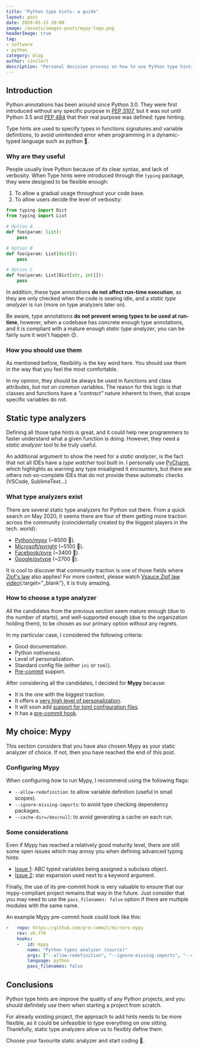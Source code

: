 ```yaml
---
title: "Python type hints: a guide"
layout: post
date: 2020-05-15 20:00
image: /assets/images-posts/mypy-logo.png
headerImage: true
tag:
- software
- python
category: blog
author: sinclert
description: "Personal decision process on how to use Python type hints"
---
```



## Introduction

Python annotations has been around since Python 3.0. They were first introduced
without any specific purpose in [PEP 3107][python-pep-3107], but it was not
until Python 3.5 and [PEP 484][python-pep-0484] that their real purpose was defined:
type hinting.

Type hints are used to specify types in functions signatures and variable definitions,
to avoid unintended error when programming in a dynamic-typed language such as python 🐍.

### Why are they useful

People usually love Python because of its clear syntax, and lack of verbosity.
When Type hints were introduced through the `typing` package, they were designed
to be flexible enough:

1. To allow a gradual usage throughout your code base.
2. To allow users decide the level of verbosity:

```python
from typing import Dict
from typing import List

# Option A
def foo(param: list):
    pass

# Option B
def foo(param: List[dict]):
    pass

# Option C
def foo(param: List[Dict[str, int]]):
    pass
```

In addition, these type annotations **do not affect run-time execution**,
as they are only checked when the code is seating idle, and a _static type analyzer_ 
is run (more on type analyzers later on).

Be aware, type annotations **do not prevent wrong types to be used at run-time**,
however, when a codebase has concrete enough type annotations, and it is compliant
with a mature enough _static type analyzer_, you can be fairly sure it won't happen 😌.

### How you should use them

As mentioned before, flexibility is the key word here. You should use them in the way
that you feel the most comfortable.

In my opinion, they should be always be used in functions and class attributes,
but not on common variables. The reason for this logic is that classes and functions
have a _"contract"_ nature inherent to them, that scope specific variables do not.


## Static type analyzers

Defining all those type hints is great, and it could help new programmers
to faster understand what a given function is doing. However, they need
a _static analyzer_ tool to be truly useful.

An additional argument to show the need for a _static analyzer_, is the fact that
not all IDEs have a _type watcher_ tool built in. I personally use [PyCharm][pycharm-website],
which highlights as warning any type misaligned it encounters, but there are others
not-so-complete IDEs that do not provide these automatic checks (VSCode, SublimeText...)

### What type analyzers exist

There are several static type analyzers for Python out there. From a quick search
on May 2020, it seems there are four of them getting more traction across the community
(coincidentally created by the biggest players in the tech. world):

- [Python/mypy][mypy-repository] (~8500 🌟).
- [Microsoft/pyright][pyright-repository] (~5100 🌟).
- [Facebook/pyre][pyre-repository] (~3400 🌟).
- [Google/pytype][pytype-repository] (~2700 🌟).

It is cool to discover that community traction is one of those fields where
[Zipf's law][zipf-law-article] also applies! For more context, please watch
[Vsauce Zipf law video][zipf-law-video]{:target="_blank"}, it is truly amazing.

### How to choose a type analyzer

All the candidates from the previous section seem mature enough (due to the number
of starts), and well-supported enough (due to the organization holding them),
to be chosen as our primary option without any regrets.

In my particular case, I considered the following criteria:
- Good documentation.
- Python _nativeness_.
- Level of personalization.
- Standard config file (either `ini` or `toml`).
- [Pre-commit][pre-commit-website] support.

After considering all the candidates, I decided for **Mypy** because:
- It is the one with the biggest traction.
- It offers a [very high level of personalization][mypy-cli-docs].
- It will soon add [support for toml configuration files][mypy-toml-issue].
- It has a [pre-commit hook][pre-commit-mypy].


## My choice: Mypy

This section considers that you have also chosen Mypy as your static analyzer of choice.
If not, then you have reached the end of this post.

### Configuring Mypy

When configuring _how_ to run Mypy, I recommend using the following flags:
- `--allow-redefinition`: to allow variable definition (useful in small scopes).
- `--ignore-missing-imports`: to avoid type checking dependency packages.
- `--cache-dir=/dev/null`: to avoid generating a cache on each run.

### Some considerations

Even if Mypy has reached a relatively good maturity level, there are still
some open issues which may annoy you when defining advanced typing hints:

- [Issue 1][mypy-abc-issue]: ABC typed variables being assigned a subclass object.
- [Issue 2][mypy-star-issue]: star expansion used next to a keyword argument.

Finally, the use of its pre-commit hook is very valuable to ensure that our
mypy-compliant project remains that way in the future. Just consider that
you may need to use the `pass_filenames: false` option if there are multiple
modules with the same name.

An example Mypy pre-commit hook could look like this:

```yaml
-   repo: https://github.com/pre-commit/mirrors-mypy
    rev: v0.770
    hooks:
    -   id: mypy
        name: "Python types analyzer (source)"
        args: ["--allow-redefinition", "--ignore-missing-imports", "--cache-dir=/dev/null", "src"]
        language: python
        pass_filenames: false
```


## Conclusions

Python type hints are improve the quality of any Python projects,
and you should definitely use them when starting a project from scratch.

For already existing project, the approach to add hints needs to be more flexible,
as it could be unfeasible to type everything on one sitting.
Thankfully, static type analyzers allow us to flexibly define them.

Choose your favourite static analyzer and start coding 🚀.


[mypy-cli-docs]: https://mypy.readthedocs.io/en/stable/command_line.html
[mypy-abc-issue]: https://github.com/python/mypy/issues/4717
[mypy-star-issue]: https://github.com/python/mypy/issues/6799
[mypy-toml-issue]: https://github.com/python/mypy/issues/5205

[pre-commit-mypy]: https://github.com/pre-commit/mirrors-mypy
[pre-commit-website]: https://pre-commit.com

[pycharm-website]: https://www.jetbrains.com/pycharm
[python-pep-3107]: https://www.python.org/dev/peps/pep-3107
[python-pep-0484]: https://www.python.org/dev/peps/pep-0484
[Learn Python Programming]: https://www.scaler.com/topics/python/

[mypy-repository]: https://github.com/python/mypy
[pyright-repository]: https://github.com/Microsoft/pyright
[pyre-repository]: https://github.com/facebook/pyre-check
[pytype-repository]: https://github.com/google/pytype

[zipf-law-article]: https://en.wikipedia.org/wiki/Zipf%27s_law
[zipf-law-video]: https://www.youtube.com/watch?v=fCn8zs912OE
